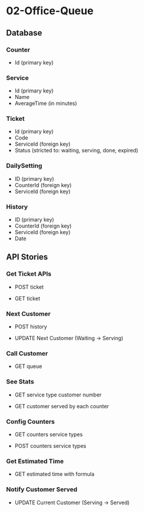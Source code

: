 # 02-Office-Queue

## Database

### Counter

- Id (primary key)

### Service

- Id (primary key)
- Name
- AverageTime (in minutes)

### Ticket

- Id (primary key)
- Code
- ServiceId (foreign key)
- Status (stricted to: waiting, serving, done, expired)

### DailySetting

- ID (primary key)
- CounterId (foreign key)
- ServiceId (foreign key)

### History

- ID (primary key)
- CounterId (foreign key)
- ServiceId (foreign key)
- Date

## API Stories

### Get Ticket APIs

- POST ticket

- GET ticket

### Next Customer

- POST history

- UPDATE Next Customer (Waiting -> Serving)

### Call Customer

- GET queue

### See Stats

- GET service type customer number

- GET customer served by each counter

### Config Counters

- GET counters service types

- POST counters service types

### Get Estimated Time

- GET estimated time with formula

### Notify Customer Served

- UPDATE Current Customer (Serving -> Served)
